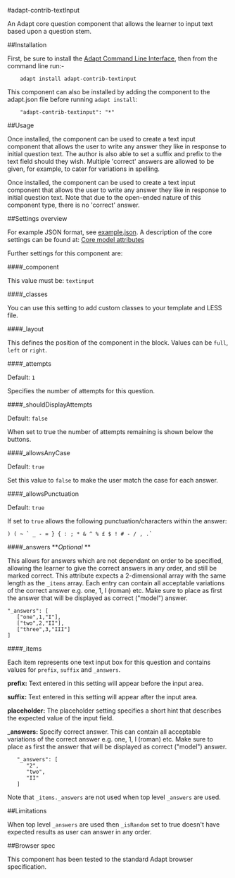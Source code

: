 #adapt-contrib-textInput

An Adapt core question component that allows the learner to input text based upon a question stem.

##Installation

First, be sure to install the [Adapt Command Line Interface](https://github.com/adaptlearning/adapt-cli), then from the command line run:-

        adapt install adapt-contrib-textinput

This component can also be installed by adding the component to the adapt.json file before running `adapt install`:
 
        "adapt-contrib-textinput": "*"

##Usage

Once installed, the component can be used to create a text input component that allows the user to write any answer they like in response to initial question text. The author is also able to set a suffix and prefix to the text field should they wish. Multiple 'correct' answers are allowed to be given, for example, to cater for variations in spelling.

Once installed, the component can be used to create a text input component that allows the user to write any answer they like in response to initial question text. Note that due to the open-ended nature of this component type, there is no 'correct' answer.

##Settings overview

For example JSON format, see [example.json](https://github.com/adaptlearning/adapt-contrib-textInput/blob/master/example.json). A description of the core settings can be found at: [Core model attributes](https://github.com/adaptlearning/adapt_framework/wiki/Core-model-attributes)

Further settings for this component are:

####_component

This value must be: `textinput`

####_classes

You can use this setting to add custom classes to your template and LESS file.

####_layout

This defines the position of the component in the block. Values can be `full`, `left` or `right`. 

####_attempts

Default: `1`

Specifies the number of attempts for this question.

####_shouldDisplayAttempts

Default: `false`

When set to true the number of attempts remaining is shown below the buttons.

####_allowsAnyCase

Default: `true`

Set this value to `false` to make the user match the case for each answer.

####_allowsPunctuation

Default: `true`

If set to `true` allows the following punctuation/characters within the answer:

```
) ( ~ ` _ - = } { : ; * & ^ % £ $ ! # - / , .`
```

####_answers
**_Optional_ **

This allows for answers which are not dependant on order to be specified, allowing the learner to give the correct answers in any order, and still be marked correct. This attribute expects a 2-dimensional array with the same length as the `_items` array. Each entry can contain all acceptable variations of the correct answer e.g. one, 1, I (roman) etc. Make sure to place as first the answer that will be displayed as correct ("model") answer.

```
"_answers": [
   ["one",1,"I"],
   ["two",2,"II"],
   ["three",3,"III"]   
]
```

####_items

Each item represents one text input box for this question and contains values for `prefix`, `suffix` and `_answers`.

**prefix:** Text entered in this setting will appear before the input area.

**suffix:** Text entered in this setting will appear after the input area.

**placeholder:** The placeholder setting specifies a short hint that describes the expected value of the input field.
		
**_answers:** Specify correct answer. This can contain all acceptable variations of the correct answer e.g. one, 1, I (roman) etc. Make sure to place as first the answer that will be displayed as correct ("model") answer.
```
   "_answers": [
      "2",
      "two",
      "II"
   ]
```
Note that `_items._answers` are not used when top level `_answers` are used.

##Limitations
 
When top level `_answers` are used then `_isRandom` set to true doesn't have expected results as user can answer in any order.

##Browser spec

This component has been tested to the standard Adapt browser specification.
